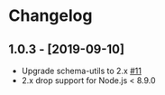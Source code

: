 # Changelog

## 1.0.3 - [2019-09-10]

- Upgrade schema-utils to 2.x [#11](https://github.com/justjavac/json-perf-loader/pull/11)
- 2.x drop support for Node.js < 8.9.0
